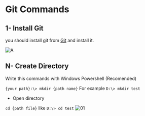 # Git Commands

## 1- Install Git
you should install git from [Git](https://git-scm.com/) and install it.

![A](https://github.com/ALTONIBOT/Public/blob/main/img/A.png)

## N- Create Directory
Write this commands with Windows Powershell (Recomended)

`{your path}:\> mkdir {path name}` For example `D:\> mkdir test`

- Open directory

`cd {path file}` like `D:\> cd test`
![01](https://github.com/)
